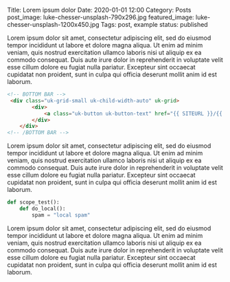 Title: Lorem ipsum dolor
Date: 2020-01-01 12:00
Category: Posts
post_image: luke-chesser-unsplash-790x296.jpg
featured_image: luke-chesser-unsplash-1200x450.jpg
Tags: post, example
status: published

Lorem ipsum dolor sit amet, consectetur adipiscing elit, sed do eiusmod tempor incididunt ut labore et dolore magna aliqua. Ut enim ad minim veniam, quis nostrud exercitation ullamco laboris nisi ut aliquip ex ea commodo consequat. Duis aute irure dolor in reprehenderit in voluptate velit esse cillum dolore eu fugiat nulla pariatur. Excepteur sint occaecat cupidatat non proident, sunt in culpa qui officia deserunt mollit anim id est laborum.

```html
<!-- BOTTOM BAR -->
 <div class="uk-grid-small uk-child-width-auto" uk-grid>
        <div>
            <a class="uk-button uk-button-text" href="{{ SITEURL }}/{{ article.url }}">Read more</a>
        </div>
    </div>
<!-- /BOTTOM BAR -->
```
Lorem ipsum dolor sit amet, consectetur adipiscing elit, sed do eiusmod tempor incididunt ut labore et dolore magna aliqua. Ut enim ad minim veniam, quis nostrud exercitation ullamco laboris nisi ut aliquip ex ea commodo consequat. Duis aute irure dolor in reprehenderit in voluptate velit esse cillum dolore eu fugiat nulla pariatur. Excepteur sint occaecat cupidatat non proident, sunt in culpa qui officia deserunt mollit anim id est laborum.

```python
def scope_test():
    def do_local():
        spam = "local spam"
```
Lorem ipsum dolor sit amet, consectetur adipiscing elit, sed do eiusmod tempor incididunt ut labore et dolore magna aliqua. Ut enim ad minim veniam, quis nostrud exercitation ullamco laboris nisi ut aliquip ex ea commodo consequat. Duis aute irure dolor in reprehenderit in voluptate velit esse cillum dolore eu fugiat nulla pariatur. Excepteur sint occaecat cupidatat non proident, sunt in culpa qui officia deserunt mollit anim id est laborum.